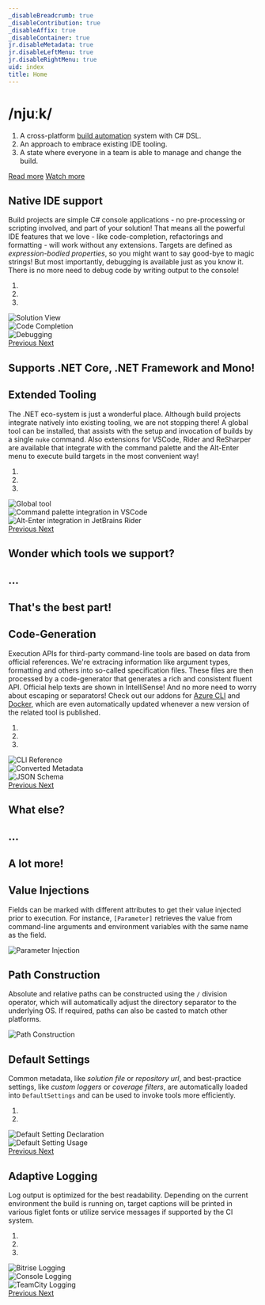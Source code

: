 ```yaml
---
_disableBreadcrumb: true
_disableContribution: true
_disableAffix: true
_disableContainer: true
jr.disableMetadata: true
jr.disableLeftMenu: true
jr.disableRightMenu: true
uid: index
title: Home
---
```


<!-- MAIN JUMBOTRON -->
<div id="header" class="jumbotron feature">
  <div class="container">
    <div class="row">
        <h1>/njuːk/</h1>
<!--
<style type="text/css">

<![CDATA[

  text {
    filter: url(#filter);
    fill: white;
      font-family: 'Share Tech Mono', sans-serif;
      font-size: 100px;
    -webkit-font-smoothing: antialiased;
    -moz-osx-font-smoothing: grayscale;
        }
]]>
</style>
  <defs>

    <filter id="filter">
        <feFlood flood-color="red" result="flood1" />
        <feFlood flood-color="limegreen" result="flood2" />
      <feOffset in="SourceGraphic" dx="3" dy="0" result="off1a"/>
      <feOffset in="SourceGraphic" dx="2" dy="0" result="off1b"/>
      <feOffset in="SourceGraphic" dx="-3" dy="0" result="off2a"/>
      <feOffset in="SourceGraphic" dx="-2" dy="0" result="off2b"/>
        <feComposite in="flood1" in2="off1a" operator="in"  result="comp1" />
        <feComposite in="flood2" in2="off2a" operator="in" result="comp2" />

        <feMerge x="0" width="100%" result="merge1">
        <feMergeNode in = "black" />
        <feMergeNode in = "comp1" />
        <feMergeNode in = "off1b" />

        <animate 
          attributeName="y" 
            id = "y"
            dur ="4s"
            
            values = '104px; 104px; 30px; 105px; 30px; 2px; 2px; 50px; 40px; 105px; 105px; 20px; 6ßpx; 40px; 104px; 40px; 70px; 10px; 30px; 104px; 102px'

            keyTimes = '0; 0.362; 0.368; 0.421; 0.440; 0.477; 0.518; 0.564; 0.593; 0.613; 0.644; 0.693; 0.721; 0.736; 0.772; 0.818; 0.844; 0.894; 0.925; 0.939; 1'

            repeatCount = "indefinite" />
 
        <animate attributeName="height" 
            id = "h" 
            dur ="4s"
            
            values = '10px; 0px; 10px; 30px; 50px; 0px; 10px; 0px; 0px; 0px; 10px; 50px; 40px; 0px; 0px; 0px; 40px; 30px; 10px; 0px; 50px'

            keyTimes = '0; 0.362; 0.368; 0.421; 0.440; 0.477; 0.518; 0.564; 0.593; 0.613; 0.644; 0.693; 0.721; 0.736; 0.772; 0.818; 0.844; 0.894; 0.925; 0.939; 1'

            repeatCount = "indefinite" />
        </feMerge>
      

      <feMerge x="0" width="100%" y="60px" height="65px" result="merge2">
        <feMergeNode in = "black" />
        <feMergeNode in = "comp2" />
        <feMergeNode in = "off2b" />

        <animate attributeName="y" 
            id = "y"
            dur ="4s"
            values = '103px; 104px; 69px; 53px; 42px; 104px; 78px; 89px; 96px; 100px; 67px; 50px; 96px; 66px; 88px; 42px; 13px; 100px; 100px; 104px;' 

            keyTimes = '0; 0.055; 0.100; 0.125; 0.159; 0.182; 0.202; 0.236; 0.268; 0.326; 0.357; 0.400; 0.408; 0.461; 0.493; 0.513; 0.548; 0.577; 0.613; 1'

            repeatCount = "indefinite" />
 
        <animate attributeName="height" 
            id = "h"
            dur = "4s"
          
          values = '0px; 0px; 0px; 16px; 16px; 12px; 12px; 0px; 0px; 5px; 10px; 22px; 33px; 11px; 0px; 0px; 10px'

            keyTimes = '0; 0.055; 0.100; 0.125; 0.159; 0.182; 0.202; 0.236; 0.268; 0.326; 0.357; 0.400; 0.408; 0.461; 0.493; 0.513;  1'
             
            repeatCount = "indefinite" />
        </feMerge>
      
      <feMerge>
        <feMergeNode in="SourceGraphic" />  

        <feMergeNode in="merge1" /> 
      <feMergeNode in="merge2" />

        </feMerge>
      </filter>

  </defs>

<g>
  <text x="0" y="80">/njuːk/</text>
</g>
</svg>
-->
        <ol class="definition">
          <li>A cross-platform <a href="https://martinfowler.com/articles/continuousIntegration.html#AutomateTheBuild">build automation</a> system with C# DSL.</li>
          <li>An approach to embrace existing IDE tooling.</li>
          <li>A state where everyone in a team is able to manage and change the build.</li>
        </ol>
        <p>
        <a class="btn btn-default btn-md" href="/getting-started.html" role="button">Read more</a>
        <a class="btn btn-default btn-md" href="https://www.youtube.com/watch?v=7gEqxzD6hbs" role="button">Watch more</a>
      </div>
  </div>
</div>


<!-- FULL IDE SUPPORT -->
<div class="container feature">
  <div class="row">
    <div class="col-md-5">
      <h2><span class="icon icon-keyboard"></span> Native IDE support</h2>
      <p>Build projects are simple C# console applications - no pre-processing or scripting involved, and <a id="solution-view">part of your solution</a>! That means all the powerful IDE features that we love - like <a id="code-completion">code-completion</a>, refactorings and formatting - will work without any extensions. Targets are defined as <em>expression-bodied properties</em>, so you might want to say good-bye to magic strings! But most importantly, <a id="debugging">debugging</a> is available just as you know it. There is no more need to debug code by writing output to the console!</p>
    </div>
    <div class="col-md-7">
      <div id="ide-support-carousel" class="carousel slide" data-ride="carousel1">
        <ol class="carousel-indicators">
          <li data-target="#ide-support-carousel" data-slide-to="0" class="active"></li>
          <li data-target="#ide-support-carousel" data-slide-to="1"></li>
          <li data-target="#ide-support-carousel" data-slide-to="2"></li>
        </ol>
        <div class="carousel-inner" role="listbox">
          <div class="item"><img src="images/rider-solution-view.png" data-color="lightblue" alt="Solution View"></div>
          <div class="item"><img src="images/vscode-code-completion.png" data-color="firebrick" alt="Code Completion"></div>
          <div class="item"><img src="images/vscode-debugging.png" data-color="firebrick" alt="Debugging"></div>
        </div>
        <a class="left carousel-control" href="#ide-support-carousel" role="button" data-slide="prev">
          <span class="glyphicon glyphicon-chevron-left" aria-hidden="true"></span>
          <span class="sr-only">Previous</span>
        </a>
        <a class="right carousel-control" href="#ide-support-carousel" role="button" data-slide="next">
          <span class="glyphicon glyphicon-chevron-right" aria-hidden="true"></span>
          <span class="sr-only">Next</span>
        </a>
      </div>
    </div>
  </div>
</div>



<!-- BOOTSTRAPPING JUMBOTRON -->
<div class="jumbotron small-jumbotron feature">
  <div class="container">
    <div class="row">
      <h2>Supports .NET Core, .NET Framework and Mono!</h2>
      <span class="icon icon-windows8"></span>
      <span class="icon icon-tux"></span>
      <span class="icon icon-appleinc"></span>
    </div>
  </div>
</div>



<!-- EXTENDED TOOLING -->
<div class="container feature">
  <div class="row">
    <div class="col-md-5 col-md-push-7">
      <h2><span class="icon icon-fire"></span> Extended Tooling</h2>
      <p>The .NET eco-system is just a wonderful place. Although build projects integrate natively into existing tooling, we are not stopping there! A <a id="global-tool">global tool</a> can be installed, that assists with the setup and invocation of builds by a single <code>nuke</code> command. Also extensions for VSCode, Rider and ReSharper are available that integrate with the <a id="command-palette">command palette</a> and the <a id="alt-enter">Alt-Enter menu</a> to execute build targets in the most convenient way!</p>
    </div>
    <div class="col-md-7 col-lg-pull-5">
      <div id="global-extension-carousel" class="carousel slide" data-ride="carousel5">
        <ol class="carousel-indicators">
          <li data-target="#global-extension-carousel" data-slide-to="0" class="active"></li>
          <li data-target="#global-extension-carousel" data-slide-to="1"></li>
          <li data-target="#global-extension-carousel" data-slide-to="2"></li>
        </ol>
        <div class="carousel-inner" role="listbox">
          <div class="item"><img src="images/global-tool.png" data-color="lightblue" alt="Global tool"></div>
          <div class="item"><img src="images/vscode-command-palette.png" data-color="firebrick" alt="Command palette integration in VSCode"></div>
          <div class="item"><img src="images/rider-alter-enter.png" data-color="firebrick" alt="Alt-Enter integration in JetBrains Rider"></div>
        </div>
        <a class="left carousel-control" href="#global-extension-carousel" role="button" data-slide="prev">
          <span class="glyphicon glyphicon-chevron-left" aria-hidden="true"></span>
          <span class="sr-only">Previous</span>
        </a>
        <a class="right carousel-control" href="#global-extension-carousel" role="button" data-slide="next">
          <span class="glyphicon glyphicon-chevron-right" aria-hidden="true"></span>
          <span class="sr-only">Next</span>
        </a>
      </div>
    </div>
  </div>
</div>




<!-- WHAT ELSE JUMBOTRON -->
<div class="jumbotron small-jumbotron feature">
  <div class="container">
    <div class="row">
      <h2>Wonder which tools we support?</h2>
      <h2>...</h2>
      <h2>That's the best part!</h2>
    </div>
  </div>
</div>


<!-- CODE-GENERATION -->
<div class="container feature">
  <div class="row">
    <div class="col-md-5">
      <h2><span class="icon icon-magic-wand"></span> Code-Generation</h2>
      <p>Execution APIs for third-party command-line tools are based on data from <a id="references">official references</a>. We're extracing information like argument types, formatting and others into so-called <a id="metadata">specification files</a>. These files are then processed by a code-generator that generates a rich and consistent fluent API. Official help texts are shown in IntelliSense! And no more need to worry about escaping or separators! Check out our addons for <a href="https://github.com/nuke-build/azure/tree/master/src/Nuke.Azure/Generated">Azure CLI</a> and <a href="https://github.com/nuke-build/docker/blob/master/src/Nuke.Docker/Generated/Docker.Generated.cs">Docker</a>, which are even automatically updated whenever a new version of the related tool is published.</p>
    </div>
    <div class="col-md-7">
      <div id="code-generation-carousel" class="carousel slide" data-ride="carousel4">
        <ol class="carousel-indicators">
          <li data-target="#code-generation-carousel" data-slide-to="0" class="active"></li>
          <li data-target="#code-generation-carousel" data-slide-to="1"></li>
          <li data-target="#code-generation-carousel" data-slide-to="2"></li>
        </ol>
        <div class="carousel-inner" role="listbox">
          <div class="item"><img src="images/references.png" data-color="lightblue" alt="CLI Reference"></div>
          <div class="item"><img src="images/metadata.png" data-color="firebrick" alt="Converted Metadata"></div>
          <div class="item"><img src="images/schema.png" data-color="firebrick" alt="JSON Schema"></div>
        </div>
        <a class="left carousel-control" href="#code-generation-carousel" role="button" data-slide="prev">
          <span class="glyphicon glyphicon-chevron-left" aria-hidden="true"></span>
          <span class="sr-only">Previous</span>
        </a>
        <a class="right carousel-control" href="#code-generation-carousel" role="button" data-slide="next">
          <span class="glyphicon glyphicon-chevron-right" aria-hidden="true"></span>
          <span class="sr-only">Next</span>
        </a>
      </div>
    </div>
  </div>
</div>



<!-- WHAT ELSE JUMBOTRON -->
<div class="jumbotron small-jumbotron feature">
  <div class="container">
    <div class="row">
      <h2>What else?</h2>
      <h2>...</h2>
      <h2>A lot more!</h2>
    </div>
  </div>
</div>



<!-- FEATURE LIST -->
<div id="feature-list" class="container feature">
  <div class="row">
    <div class="col-md-6 list-left">
      <h2><span class="icon icon-syringe2"></span> Value Injections</h2>
      <p>Fields can be marked with different attributes to get their value injected prior to execution. For instance, <code>[Parameter]</code> retrieves the value from command-line arguments and environment variables with the same name as the field.</p>
      <img src="images/parameter-injection.png" alt="Parameter Injection">
    </div>
    <div class="col-md-6 list-right">
      <h2><span class="icon icon-price-tag2"></span> Path Construction</h2>
      <p>Absolute and relative paths can be constructed using the <code>/</code> division operator, which will automatically adjust the directory separator to the underlying OS. If required, paths can also be casted to match other platforms.</p>
      <div class="feature-list-img"><img src="images/path-construction.png" alt="Path Construction"></div>
    </div>
  </div>
  <div class="row">
    <div class="col-md-6 list-left">
      <h2><span class="icon icon-equalizer"></span> Default Settings</h2>
      <p>Common metadata, like <em>solution file</em> or <em>repository url</em>, and best-practice settings, like <em>custom loggers</em> or <em>coverage filters</em>, are automatically loaded into <code>DefaultSettings</code> and can be used to invoke tools more efficiently.</p>
      <div id="default-settings-carousel" class="carousel slide" data-ride="carousel2">
        <ol class="carousel-indicators">
          <li data-target="#default-settings-carousel" data-slide-to="0" class="active"></li>
          <li data-target="#default-settings-carousel" data-slide-to="1"></li>
        </ol>
        <div class="carousel-inner" role="listbox">
          <div class="item"><img src="images/default-settings01.png" data-color="lightblue" alt="Default Setting Declaration"></div>
          <div class="item"><img src="images/default-settings02.png" data-color="firebrick" alt="Default Setting Usage"></div>
        </div>
        <a class="left carousel-control" href="#default-settings-carousel" role="button" data-slide="prev">
          <span class="glyphicon glyphicon-chevron-left" aria-hidden="true"></span>
          <span class="sr-only">Previous</span>
        </a>
        <a class="right carousel-control" href="#default-settings-carousel" role="button" data-slide="next">
          <span class="glyphicon glyphicon-chevron-right" aria-hidden="true"></span>
          <span class="sr-only">Next</span>
        </a>
      </div>
    </div>
    <div class="col-md-6 list-right">
      <h2><span class="icon icon-notebook"></span> Adaptive Logging</h2>
      <p>Log output is optimized for the best readability. Depending on the current environment the build is running on, target captions will be printed in various figlet fonts or utilize service messages if supported by the CI system.</p>
      <div id="adaptive-logging-carousel" class="carousel slide" data-ride="carousel3">
        <ol class="carousel-indicators">
          <li data-target="#adaptive-logging-carousel" data-slide-to="0" class="active"></li>
          <li data-target="#adaptive-logging-carousel" data-slide-to="1"></li>
          <li data-target="#adaptive-logging-carousel" data-slide-to="2"></li>
        </ol>
        <div class="carousel-inner" role="listbox">
          <div class="item"><img src="images/logging01.png" data-color="lightblue" alt="Bitrise Logging"></div>
          <div class="item"><img src="images/logging02.png" data-color="lightblue" alt="Console Logging"></div>
          <div class="item"><img src="images/logging03.png" data-color="lightblue" alt="TeamCity Logging"></div>
        </div>
        <a class="left carousel-control" href="#adaptive-logging-carousel" role="button" data-slide="prev">
          <span class="glyphicon glyphicon-chevron-left" aria-hidden="true"></span>
          <span class="sr-only">Previous</span>
        </a>
        <a class="right carousel-control" href="#adaptive-logging-carousel" role="button" data-slide="next">
          <span class="glyphicon glyphicon-chevron-right" aria-hidden="true"></span>
          <span class="sr-only">Next</span>
        </a>
      </div>
    </div>
  </div>
</div>

